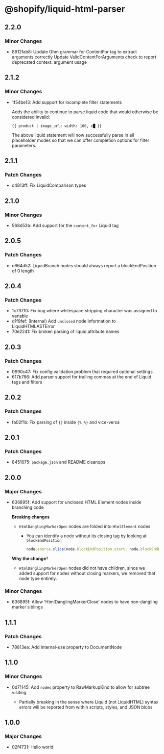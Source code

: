 # @shopify/liquid-html-parser

## 2.2.0

### Minor Changes

- 8912fab8: Update Ohm grammar for ContentFor tag to extract arguments correctly
  Update ValidContentForArguments check to report deprecated context. argument usage

## 2.1.2

### Minor Changes

- 1f54be13: Add support for incomplete filter statements

  Adds the ability to continue to parse liquid code that would otherwise be
  considered invalid:

  ```liquid
  {{ product | image_url: width: 100, c█ }}
  ```

  The above liquid statement will now successfully parse in all placeholder modes
  so that we can offer completion options for filter parameters.

## 2.1.1

### Patch Changes

- c4813ff: Fix LiquidComparison types

## 2.1.0

### Minor Changes

- 568d53b: Add support for the `content_for` Liquid tag

## 2.0.5

### Patch Changes

- c664d52: LiquidBranch nodes should always report a blockEndPosition of 0 length

## 2.0.4

### Patch Changes

- 1c73710: Fix bug where whitespace stripping character was assigned to variable
- d1f9fef: (Internal) Add `unclosed` node information to LiquidHTMLASTError
- 70e2241: Fix broken parsing of liquid attribute names

## 2.0.3

### Patch Changes

- 0990c47: Fix config validation problem that required optional settings
- 617b766: Add parser support for trailing commas at the end of Liquid tags and filters

## 2.0.2

### Patch Changes

- fa02f1b: Fix parsing of `}}` inside `{% %}` and vice-versa

## 2.0.1

### Patch Changes

- 8451075: `package.json` and README cleanups

## 2.0.0

### Major Changes

- 636895f: Add support for unclosed HTML Element nodes inside branching code

  **Breaking changes**

  - `HtmlDanglingMarkerOpen` nodes are folded into `HtmlElement` nodes

    - You can identify a node without its closing tag by looking at `blockEndPosition`

      ```js
      node.source.slice(node.blockEndPosition.start, node.blockEndPosition.end) === '';
      ```

  **Why the change**?

  - `HtmlDanglingMarkerOpen` nodes did not have children, since we added support for nodes without closing markers, we removed that node type entirely.

### Minor Changes

- 636895f: Allow 'HtmlDanglingMarkerClose' nodes to have non-dangling marker siblings

## 1.1.1

### Patch Changes

- 78813ea: Add internal-use property to DocumentNode

## 1.1.0

### Minor Changes

- 0d71145: Add `nodes` property to RawMarkupKind to allow for subtree visiting

  - Partially breaking in the sense where Liquid (not LiquidHTML) syntax errors will be reported from within scripts, styles, and JSON blobs

## 1.0.0

### Major Changes

- 02f4731: Hello world
